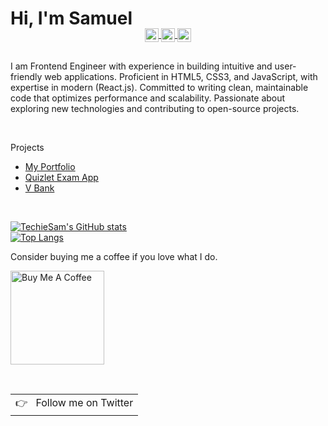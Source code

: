 # Hi, I'm Samuel

<div align="right">
  <a href="https://techie-sam.vercel.app">
  </a>
</div>

<p align="center">
  <a href="https://techie-sam.vercel.app">
  </a>
</p>

<p align="center" style="margin: -20px 0 30px">
    <a href="https://www.instagram.com/techie-sam/" target="_blank">
    <img align="center" alt="Techie Sam Instagram" width="22px" src="https://raw.githubusercontent.com/hussainweb/hussainweb/main/icons/instagram.png" />
    </a>
    </a>
    <a href="https://twitter.com/techie_sam" target="_blank">
    <img align="center" alt="Techie Sam | Twitter" width="22px" src="https://raw.githubusercontent.com/peterthehan/peterthehan/master/assets/twitter.svg" />
    </a>
    <a href="https://www.linkedin.com/in/techie-sam/" target="_blank">
    <img align="center" alt="Techie Sam LinkedIN" width="22px" src="https://raw.githubusercontent.com/peterthehan/peterthehan/master/assets/linkedin.svg" />
    </a>
</p>

I am Frontend Engineer with experience in building intuitive and user-friendly web applications. Proficient in HTML5, CSS3, and JavaScript, with expertise in modern (React.js). Committed to writing clean, maintainable code that optimizes performance and scalability. Passionate about exploring new technologies and contributing to open-source projects.

<br />

Projects 
* [My Portfolio](https://techiesam.vercel.app) 
* [Quizlet Exam App](https://quizlet001.vercel.app) 
* [V Bank](https://vbank.vercel.app) 

<br />

[![TechieSam's GitHub stats](https://github-readme-stats.vercel.app/api?username=techie-sam&theme=transparent&show_icons=true)](https://github.com/techie-sam/github-readme-stats) <br>
[![Top Langs](https://github-readme-stats.vercel.app/api/top-langs/?username=techie-sam&theme=transparent&show_icons=true)](https://github.com/techie-sam/github-readme-stats)

Consider buying me a coffee if you love what I do.

<a href="https://www.buymeacoffee.com/techiesam" target="_blank"><img src="https://cdn.buymeacoffee.com/buttons/v2/default-red.png" alt="Buy Me A Coffee" width="150" ></a>

<br />
<a href="https://twitter.com/techie-sam">
  <table align="right">
      <tr>
          <td>
            👉 &nbsp;&nbsp;Follow me on Twitter
          </td>
      </tr>
  </table>
</a>
